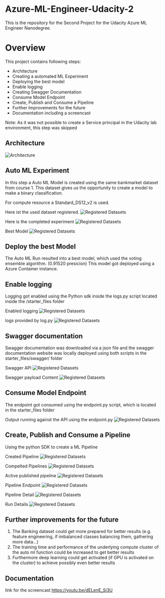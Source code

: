 # Azure-ML-Engineer-Udacity-2

This is the repository for the Second Project for the Udacity Azure ML Engineer Nanodegree.

# Overview 

This project contains following steps: 

- Architecture
- Creating a automated ML Experiment
- Deploying the best model
- Enable logging
- Creating Swagger Documentation 
- Consume Model Endpoint
- Create, Publish and Consume a Pipeline
- Further Improvements for the future
- Documentation including a screencast


Note: As it was not possible to create a Service principal in the Udacity lab environment, this step was skipped


## Architecture
![Architecture](https://github.com/Graflinger/Azure-ML-Engineer-Udacity-2/blob/4ba78b432cc405043f40bd557c27fc770c7151ee/Screenshots/Diagram%202021-06-03%2021-24-09.png)

## Auto ML Experiment
In this step a Auto ML Model is created using the same bankmarket dataset from course 1. 
This dataset gives us the opportunity to create a model to make a binary classification.

For compute resource a Standard_DS12_v2 is used. 

Here ist the used dataset registered.
![Registered Datasets](https://github.com/Graflinger/Azure-ML-Engineer-Udacity-2/blob/d2b21350ca3d342efddf8bf79b42dcbb2bd6ccf0/Screenshots/2_RegisteredDatasets.PNG)

Here is the completed experiment
![Registered Datasets](https://github.com/Graflinger/Azure-ML-Engineer-Udacity-2/blob/d2b21350ca3d342efddf8bf79b42dcbb2bd6ccf0/Screenshots/2experimentcompleted.PNG)

Best Model
![Registered Datasets](https://github.com/Graflinger/Azure-ML-Engineer-Udacity-2/blob/d2b21350ca3d342efddf8bf79b42dcbb2bd6ccf0/Screenshots/2bestmodel.PNG)

## Deploy the best Model
The Auto ML Run resulted into a best model, which used the voting ensemble algorithm. (0.91520 presicion)
This model got deployed using a Azure Container instance.

## Enable logging
Logging got enabled using the Python sdk inside the logs.py script located inside the /starter_files folder

Enabled logging
![Registered Datasets](https://github.com/Graflinger/Azure-ML-Engineer-Udacity-2/blob/c5b13c398b7acaf8ee57a5c596fe9c7d5ccdcbac/Screenshots/ApplicationInsightTrue.PNG)

logs provided by log.py
![Registered Datasets](https://github.com/Graflinger/Azure-ML-Engineer-Udacity-2/blob/d2b21350ca3d342efddf8bf79b42dcbb2bd6ccf0/Screenshots/logs.PNG)

## Swagger documentation
Swagger documentation was downloaded via a json file and the swagger documentation website was locally deployed using both scripts in the starter_files/swagger/ folder

Swagger API
![Registered Datasets](https://github.com/Graflinger/Azure-ML-Engineer-Udacity-2/blob/d2b21350ca3d342efddf8bf79b42dcbb2bd6ccf0/Screenshots/swagger.PNG)

Swagger payload Content
![Registered Datasets](https://github.com/Graflinger/Azure-ML-Engineer-Udacity-2/blob/d2b21350ca3d342efddf8bf79b42dcbb2bd6ccf0/Screenshots/swaggerContents.PNG)

## Consume Model Endpoint
The endpoint got consumed using the endpoint.py script, which is located in the starter_files folder

Output running against the API using the endpoint.py
![Registered Datasets](https://github.com/Graflinger/Azure-ML-Engineer-Udacity-2/blob/d2b21350ca3d342efddf8bf79b42dcbb2bd6ccf0/Screenshots/endpointResult.PNG)

## Create, Publish and Consume a Pipeline
Using the python SDK to create a ML Pipeline

Created Pipeline
![Registered Datasets](https://github.com/Graflinger/Azure-ML-Engineer-Udacity-2/blob/d2b21350ca3d342efddf8bf79b42dcbb2bd6ccf0/Screenshots/pipelineCreated.PNG)

Compelted Pipelines
![Registered Datasets](https://github.com/Graflinger/Azure-ML-Engineer-Udacity-2/blob/8495c285f7f144024848ba28c704683aa6fd04df/Screenshots/pipelineoverview.PNG)

Active published pipeline
![Registered Datasets](https://github.com/Graflinger/Azure-ML-Engineer-Udacity-2/blob/8495c285f7f144024848ba28c704683aa6fd04df/Screenshots/Actibe.PNG)

Pipeline Endpoint
![Registered Datasets](https://github.com/Graflinger/Azure-ML-Engineer-Udacity-2/blob/d2b21350ca3d342efddf8bf79b42dcbb2bd6ccf0/Screenshots/pipelinerest.PNG)

Pipeline Detail
![Registered Datasets](https://github.com/Graflinger/Azure-ML-Engineer-Udacity-2/blob/d2b21350ca3d342efddf8bf79b42dcbb2bd6ccf0/Screenshots/BankmarketingwithautomlRun.PNG)

Run Details
![Registered Datasets](https://github.com/Graflinger/Azure-ML-Engineer-Udacity-2/blob/d2b21350ca3d342efddf8bf79b42dcbb2bd6ccf0/Screenshots/pipelinerundetail.PNG)

## Further improvements for the future

1. The Banking dataset could get more prepared for better results (e.g. feature engineering, if imbalanced classes balancing them, gathering more data...)
2. The training time and performance of the underlying compute cluster of the auto ml function could be increased to get better results
3. Furthermore deep learning could get activated (if GPU is activated on the cluster) to achieve possibly even better results 

## Documentation
link for the screencast
https://youtu.be/dELenE_Si3U


